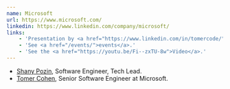 ```yaml
---
name: Microsoft
url: https://www.microsoft.com/
linkedin: https://www.linkedin.com/company/microsoft/
links:
    - 'Presentation by <a href="https://www.linkedin.com/in/tomercode/">Tomer Cohen</a>'
    - 'See <a href="/events/">events</a>.'
    - 'See the <a href="https://youtu.be/Fi--zxTU-8w">Video</a>.'
---
```


* [Shany Pozin](https://www.linkedin.com/in/shany/), Software Engineer, Tech Lead.
* [Tomer Cohen](https://www.linkedin.com/in/tomercode/), Senior Software Engineer at Microsoft.


